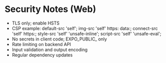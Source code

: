 # Security Notes (Web)

- TLS only; enable HSTS
- CSP example: default-src 'self'; img-src 'self' https: data:; connect-src 'self' https:; style-src 'self' 'unsafe-inline'; script-src 'self' 'unsafe-eval';
- No secrets in client code; EXPO_PUBLIC_ only
- Rate limiting on backend API
- Input validation and output encoding
- Regular dependency updates

